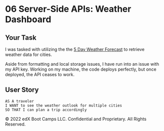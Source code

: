 # 06 Server-Side APIs: Weather Dashboard

## Your Task

I was tasked with utilizing the the [5 Day Weather Forecast](https://openweathermap.org/forecast5) to retrieve weather data for cities.

Aside from formatting and local storage issues, I have run into an issue with my API key. Working on my machine, the code deploys perfectly, but once deployed, the API ceases to work.

## User Story

```
AS A traveler
I WANT to see the weather outlook for multiple cities
SO THAT I can plan a trip accordingly
```

© 2022 edX Boot Camps LLC. Confidential and Proprietary. All Rights Reserved.

